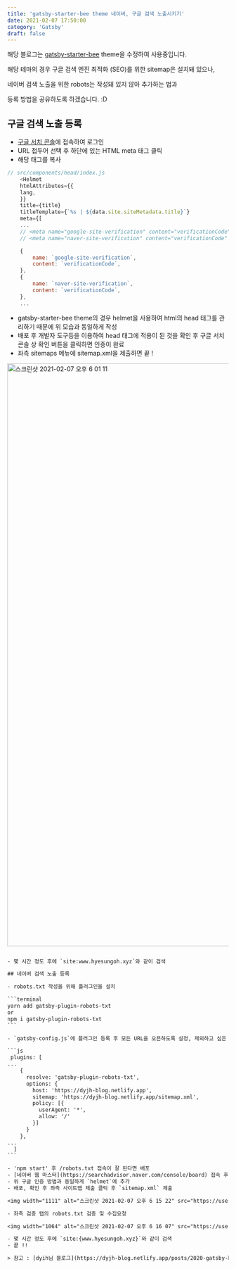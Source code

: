 ```yaml
---
title: 'gatsby-starter-bee theme 네이버, 구글 검색 노출시키기'
date: 2021-02-07 17:50:00
category: 'Gatsby'
draft: false
---
```


해당 블로그는 [gatsby-starter-bee](https://github.com/JaeYeopHan/gatsby-starter-bee) theme을 수정하여 사용중입니다.

해당 테마의 경우 구글 검색 엔진 최적화 (SEO)를 위한 sitemap은 설치돼 있으나,

네이버 검색 노출을 위한 robots는 작성돼 있지 않아 추가하는 법과

등록 방법을 공유하도록 하겠습니다. :D

## 구글 검색 노출 등록

- [구글 서치 콘솔](https://search.google.com/search-console/about?hl=ko)에 접속하여 로그인
- URL 접두어 선택 후 하단에 있는 HTML meta 태그 클릭
- 해당 태그를 복사

```js
// src/components/head/index.js
    <Helmet
    htmlAttributes={{
    lang,
    }}
    title={title}
    titleTemplate={`%s | ${data.site.siteMetadata.title}`}
    meta={[
    ...
    // <meta name="google-site-verification" content="verificationCode" />
    // <meta name="naver-site-verification" content="verificationCode" />

    {
        name: `google-site-verification`,
        content: `verificationCode`,
    },
    {
        name: `naver-site-verification`,
        content: `verificationCode`,
    },
    ...
```

- gatsby-starter-bee theme의 경우 helmet을 사용하여 html의 head 태그를 관리하기 때문에 위 모습과 동일하게 작성
- 배포 후 개발자 도구등을 이용하여 head 태그에 적용이 된 것을 확인 후 구글 서치 콘솔 상 확인 버튼을 클릭하면 인증이 완료
- 좌측 sitemaps 메뉴에 sitemap.xml을 제출하면 끝 !

<img width="1324" alt="스크린샷 2021-02-07 오후 6 01 11" src="https://user-images.githubusercontent.com/26461307/107141891-f7d23680-696e-11eb-8ff8-43d20cb4f1f4.png" />

~~~ robots.txt 추가 부분은 되나 해봤습니다 ... ~~~

- 몇 시간 정도 후에 `site:www.hyesungoh.xyz`와 같이 검색

## 네이버 검색 노출 등록

- robots.txt 작성을 위해 플러그인을 설치

```terminal
yarn add gatsby-plugin-robots-txt
or
npm i gatsby-plugin-robots-txt
```

- `gatsby-config.js`에 플러그인 등록 후 모든 URL을 오픈하도록 설정, 제외하고 싶은 URL은 disallow에 추가

```js
 plugins: [
...
    {
      resolve: 'gatsby-plugin-robots-txt',
      options: {
        host: 'https://dyjh-blog.netlify.app',
        sitemap: 'https://dyjh-blog.netlify.app/sitemap.xml',
        policy: [{
          userAgent: '*',
          allow: '/'
        }]
      }
    },
...
  ]
```

- 'npm start' 후 /robots.txt 접속이 잘 된다면 배포
- [네이버 웹 마스터](https://searchadvisor.naver.com/console/board) 접속 후 사이트 인증 진행
- 위 구글 인증 방법과 동일하게 `helmet`에 추가
- 배포, 확인 후 좌측 사이트맵 제출 클릭 후 `sitemap.xml` 제출

<img width="1111" alt="스크린샷 2021-02-07 오후 6 15 22" src="https://user-images.githubusercontent.com/26461307/107142238-c195b680-6970-11eb-84de-0bca5f3c8558.png" />

- 좌측 검증 탭의 robots.txt 검증 및 수집요청

<img width="1064" alt="스크린샷 2021-02-07 오후 6 16 07" src="https://user-images.githubusercontent.com/26461307/107142239-c490a700-6970-11eb-978c-9e95f32bf996.png" />

- 몇 시간 정도 후에 `site:{www.hyesungoh.xyz}`와 같이 검색
- 끝 !!

> 참고 : [dyih님 블로그](https://dyjh-blog.netlify.app/posts/2020-gatsby-blog-seo)
